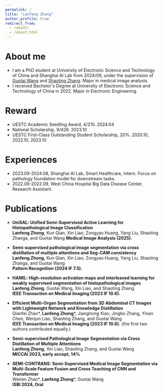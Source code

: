 ```yaml
---
permalink: /
title: "Lanfeng Zhong"
author_profile: true
redirect_from: 
  - /about/
  - /about.html
---
```


About me
======
* I am a PhD student at University of Electronic Science and Technology of China and Shanghai AI Lab from 2024/09, under the supervision of [Guotai Wang](https://scholar.google.com/citations?user=Z2sFN4EAAAAJ&hl=en&oi=ao) and [Shaoting Zhang](https://scholar.google.com/citations?user=oiBMWK4AAAAJ&hl=en). Major in medical image analysis.
* I received Bachelor's Degree at University of Electronic Science and Technology of China in 2022. Major in Electronic Engineering.

# Reward
- UESTC Academic Seedling Award, 4/210. 2024.04
- National Scholarship, 9/426. 2023.10
- UESTC First-Class Outstanding Student Scholarship, 20%. 2020.10, 2022.10, 2023.10

# Experiences
- 2023.09-2024.08, Shanghai AI Lab, Smart Healthcare, Intern. Focus on pathology foundation model for downstream tasks. 
- 2022.06-2022.09, West China Hospital Big Data Disease Center, Research Assistant.

# Publications
- **UniSAL: Unified Semi-Supervised Active Learning for Histopathological Image Classification**  
**Lanfeng Zhong**, Kun Qian, Xin Liao, Zongyao Huang, Yang Liu, Shaoting Zhanga, and Guotai Wang
**Medical Image Analysis (2025).**

- **Semi-supervised pathological image segmentation via cross distillation of multiple attentions and Seg-CAM consistency**  
**Lanfeng Zhong**, Kun Qian, Xin Liao, Zongyao Huang, Yang Liu, Shaoting Zhanga, and Guotai Wang  
**Pattern Recognition (2024 IF 7.5).**
  
- **HAMIL: High-resolution activation maps and interleaved learning for weakly supervised segmentation of histopathological images**  
**Lanfeng Zhong**, Guotai Wang, Xin Liao, and Shaoting Zhang  
**IEEE Transaction on Medical Imaging (2023 IF 10.6).**
  
- **Efficient Multi-Organ Segmentation from 3D Abdominal CT Images with Lightweight Network and Knowledge Distillation**  
Qianfei Zhao*, **Lanfeng Zhong**\*, Jianghong Xiao, Jingbo Zhang, Yinan Chen, Wenjun Liao, Shaoting Zhang, and Guotai Wang  
**IEEE Transaction on Medical Imaging (2023 IF 10.6).** (the first two authors contributed equally.)
  
- **Semi-supervised Pathological Image Segmentation via Cross Distillation of Multiple Attentions**  
**Lanfeng Zhong**, Xin Liao, Shaoting Zhang, and Guotai Wang  
**MICCAI 2023, early accept, 14%**

- **SEMI-CONTRANS: Semi-Supervised Medical Image Segmentation via Multi-Scale Feature Fusion and Cross Teaching of CNN and Transformer**  
Weiren Zhao*, **Lanfeng Zhong**\*, Guotai Wang  
**ISBI 2024, Oral**
